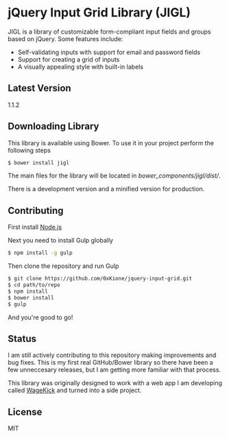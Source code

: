 # jQuery Input Grid Library (JIGL)

JIGL is a library of customizable form-compliant input fields and groups based on jQuery. Some features include:

- Self-validating inputs with support for email and password fields
- Support for creating a grid of inputs
- A visually appealing style with built-in labels

## Latest Version
1.1.2

## Downloading Library
This library is available using Bower. To use it in your project perform the following steps

```sh
$ bower install jigl
```

The main files for the library will be located in *bower_components/jigl/dist/*.

There is a development version and a minified version for production.

## Contributing
First install [Node.js](https://nodejs.org/)

Next you need to install Gulp globally
```sh
$ npm install -g gulp
```

Then clone the repository and run Gulp
```sh
$ git clone https://github.com/0xKione/jquery-input-grid.git
$ cd path/to/repo
$ npm install
$ bower install
$ gulp
```

And you're good to go!

## Status
I am still actively contributing to this repository making improvements and bug fixes. This is my first real GitHub/Bower library so there have been a few unneccesary releases, but I am getting more familiar with that process.

This library was originally designed to work with a web app I am developing called [WageKick](https://wagekick.com) and turned into a side project.

## License
MIT